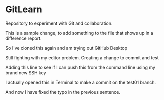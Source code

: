 # GitLearn
Repository to experiment with Git and collaboration.

This is a sample change, to add something to the file that
shows up in a difference report.

So I've cloned this again and am trying out GitHub Desktop

Still fighting with my editor problem. Creating a change to commit and test

Adding this line to see if I can push this from the command line using my brand new SSH key

I actually opened this in Terminal to make a commit on the test01 branch.

And now I have fixed the typo in the previous sentence.


